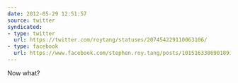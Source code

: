 ```yaml
---
date: 2012-05-29 12:51:57
source: twitter
syndicated:
- type: twitter
  url: https://twitter.com/roytang/statuses/207454229110063106/
- type: facebook
  url: https://www.facebook.com/stephen.roy.tang/posts/10151633869018912
---
```


Now what?